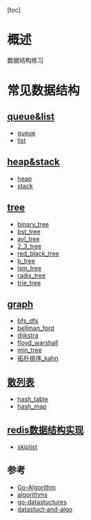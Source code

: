 [toc]

# 概述
数据结构练习

# 常见数据结构
## [queue&list](./doc/queue_list/README.md)
+ [queue](./doc/queue_list/queue.md)
+ [list](./doc/queue_list/list.md)

## [heap&stack](./doc/stack_heap/README.md)
+ [heap](./doc/stack_heap/heap.md)
+ [stack](./doc/stack_heap/stack.md)

## [tree](./doc/tree/README.md)
+ [binary_tree](./doc/tree/binary_tree.md)
+ [bst_tree](./doc/tree/bst_tree.md)
+ [avl_tree](./doc/tree/avl_tree.md)
+ [2_3_tree](./doc/tree/2_3_tree.md)
+ [red_black_tree](./doc/tree/red_black_tree.md)
+ [b_tree](./doc/tree/b_tree.md)
+ [lsm_tree](./doc/tree/lsm_tree.md)
+ [radix_tree](./doc/tree/radix_tree.md)
+ [trie_tree](./doc/tree/trie_tree.md)

## [graph](./doc/graph/README.md)
+ [bfs_dfs](./doc/graph/bfs_dfs.md)
+ [bellman_ford](./doc/graph/bellman_ford.md)
+ [dijkstra](./doc/graph/dijkstra.md)
+ [floyd_warshall](./doc/graph/floyd_warshall.md)
+ [min_tree](./doc/graph/min_tree.md)
+ [拓扑排序_kahn](./doc/graph/拓扑排序(Kahn).md)

## [散列表](./doc/hash_table_map/README.md)
+  [hash_table](./doc/hash_table_map/hash_table.md)
+  [hash_map](./doc/hash_table_map/hash_map.md)

## [redis数据结构实现](./doc/redis/README.md)
+ [skiplist](./doc/redis/skiplist/skiplist.md)

## 参考
- [Go-Algorithm](https://github.com/RincLiu/Go-Algorithm)
- [algorithms](https://github.com/arnauddri/algorithms)
- [go-datastuctures](https://github.com/Workiva/go-datastructures)
- [datastuct-and-algo](https://github.com/floyernick/Data-Structures-and-Algorithms)
